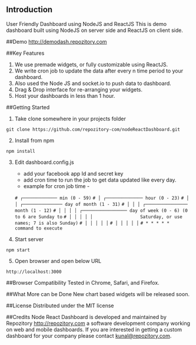 ## Introduction
User Friendly Dashboard using NodeJS and ReactJS
This is demo dashboard built using NodeJS on server side and ReactJS on client side. 


##Demo
<http://demodash.repozitory.com>


##Key Features

1. We use premade widgets, or fully customizable using ReactJS.
2. We write cron job to update the data after every n time period to your dashboard.
3. Also used the Node JS and socket.io to push data to dashboard.
4. Drag & Drop interface for re-arranging your widgets.
5. Host your dashboards in less than 1 hour.


##Getting Started

1. Take clone somewhere in your projects folder

 ```git clone https://github.com/repozitory-com/nodeReactDashboard.git```

2. Install from npm

```npm install```

3. Edit dashboard.config.js 

	- add your facebook app Id and secret key
	- add cron time to run the job to get data updated like every day.
	- example for cron job time -  
	
	```# ┌───────────── min (0 - 59)```
	```# │ ┌────────────── hour (0 - 23)```
	```# │ │ ┌─────────────── day of month (1 - 31)```
	```# │ │ │ ┌──────────────── month (1 - 12)```
	```# │ │ │ │ ┌───────────────── day of week (0 - 6) (0 to 6 are Sunday to```
	```# │ │ │ │ │                  Saturday, or use names; 7 is also Sunday)```
	```# │ │ │ │ │```
	```# │ │ │ │ │```
	```# * * * * *  command to execute```

4. Start server

```npm start```

5. Open browser and open below URL

```http://localhost:3000```


##Browser Compatibility
Tested in Chrome, Safari, and Firefox.


##What More can be Done
New chart based widgets will be released soon.


##License
Distributed under the MIT license


##Credits
Node React Dashboard is developed and maintained by Repozitory <http://repozitory.com> a software development company working on web and mobile dashboards. If you are interested in getting a custom dashboard for your company please contact kunal@repozitory.com.


